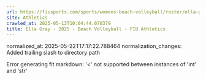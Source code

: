 ```yaml
---
url: https://fiusports.com/sports/womens-beach-volleyball/roster/ella-gray/13023/
site: Athletics
crawled_at: 2025-05-13T10:04:44.070379
title: Ella Gray - 2025 - Beach Volleyball - FIU Athletics
---
```

normalized_at: 2025-05-22T17:17:22.788464
normalization_changes: Added trailing slash to directory path

Error generating fit markdown: '<' not supported between instances of 'int' and 'str'